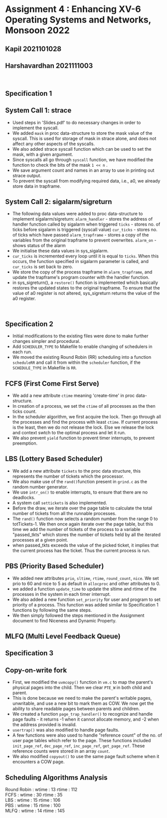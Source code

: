# Assignment 4 : Enhancing XV-6<br>Operating Systems and Networks, Monsoon 2022

## Kapil 2021101028
## Harshavardhan 2021111003
<br>

## Specification 1
## System Call 1: strace
- Used steps in 'Slides.pdf' to do necessary changes in order to implement the syscall.
- We added `mask` in proc data-structure to store the mask value of the syscall. This is used for storage of mask in strace alone, and does not affect any other aspects of the syscalls.
- We also added strace syscall function which can be used to set the mask, with a given argument.
- Since syscalls all go through `syscall` function, we have modified the function to check the bits of the mask `1 << n` .
- We save argument count and names in an array to use in printing out strace output.
- To prevent the syscall from modifying required data, i.e., a0, we already store data in trapframe.
## System Call 2: sigalarm/sigreturn
- The following data values were added to proc data-structure to implement sigalarm/sigreturn:
    `alarm_handler` - stores the address of handler function called by sigalarm when triggered
    `ticks` - stores no. of ticks before sigalarm is triggered (syscall value)
    `cur_ticks` - stores no. of ticks which have passed
    `alarm_trapframe` - stores a copy of the variables from the original trapframe to prevent overwrites.
    `alarm_on` - shows status of the alarm
- We initialise these data values in sys_sigalarm.
- `cur_ticks` is incremented every loop until it is equal to `ticks`. When this occurs, the function specified in sigalarm parameter is called, and `cur_ticks` is set back to zero. 
- We store the copy of the process trapframe in `alarm_trapframe`, and update the trapframe's program counter with the handler function.
- in sys_sigreturn(), a `restore()` function is implemented which basically restores the updated states to the original trapframe. To ensure that the value of a0 register is not altered, sys_sigreturn returns the value of the a0 register.


<br>

## Specification 2
- Initial modifications to the existing files were done to make further changes simpler and procedural.
- Add `SCHEDULER_TYPE` to Makefile to enable changing of schedulers in each run.
- We moved the existing Round Robin (RR) scheduling into a function `scheduleRR` and call it from within the `scheduler` function, if the `SCHEDULE_TYPE` in Makefile is `RR`.

## FCFS (First Come First Serve)
- We add a new attribute `ctime` meaning 'create-time' in proc data-structure.
- In creation of a process, we set the `ctime` of all processes as the then ticks count.
- In the scheduler algorithm, we first acquire the lock. Then go through all the processes and find the process with least `ctime`. If current process is the least, then we do not release the lock. Else we release the lock and context swtch to the optimal process and let it run.
- We also prevent `yield` function to prevent timer interrupts, to prevent preemption.

## LBS (Lottery Based Scheduler)
- We add a new attribute `tickets` to the proc data structure, this represents the number of tickets which the processor. 
- We also make use of the `rand()`function present in `grind.c` as the random number generator.
- We use `intr_on()` to enable interrupts, to ensure that there are no deadlocks.
- A system call `settickets` is also implemented.
- Before the draw, we iterate over the page table to calculate the total number of tickets from all the runnable processes.
- The `rand()` function now selects a random number from the range 0 to totTickets-1. We then once again iterate over the page table, but this time we add the number of tickets of the process to a variable "passed_tkts" which stores the number of tickets held by all the iterated processes at a given point. 
- when passed_tkts exceeds the value of the picked ticket, it implies that the current process has the ticket. Thus the current process is run. 

## PBS (Priority Based Scheduler)
- We added new attributes `prio`, `sltime`, `rtime`, `round_count`, `nice`. We set prio to 60 and nice to 5 as default in `allocproc` and other attributes to 0.
- we added a function `update_time` to update the sltime and rtime of the processes in the system in each timer interrupt.
- We also added a new function `set_priority` for user and program to set priority of a process. This function was added similar to Specification 1 functions by following the same steps.
- We then simply followed the steps mentioned in the Assignment document to find Niceness and Dynamic Property.

## MLFQ (Multi Level Feedback Queue)

## Specification 3
## Copy-on-write fork
- First, we modified the `uvmcopy()` function in `vm.c` to map the parent's physical pages into the child. Then we clear `PTE_W` in both child and parent.
- This is done because we need to make the parent's writable pages, unwritable, and use a new bit to mark them as COW. We now get the ability to share readable pages between parents and children.
- We created a function `page_trap_handler()` to recognize and handle page faults - it returns -1 when it cannot allocate memory, and -2 when the address provided is invalid.
- `usertrap()` was also modified to handle page faults.
- A few functions were also used to handle "reference count" of the no. of user page tables which refer to the page. These functions included `init_page_ref`, `dec_page_ref`, `inc_page_ref`, `get_page_ref`. These reference counts were stored in an array `count`.
- We also modified `copyout()` to use the same page fault scheme when it encounters a COW page.


## Scheduling Algorithms Analysis
Round Robin :   wtime   : 13      rtime    : 112
<br>
FCFS        :   wtime   : 30      rtime   :  35
<br>
LBS         :   wtime   : 15      rtime   : 106
<br>
PBS         :   wtime   : 15       rtime   : 100
<br>
MLFQ        :   wtime   : 14       rtime   : 145
